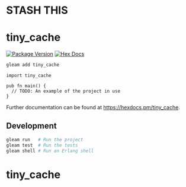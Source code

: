 # STASH THIS 
# tiny_cache

[![Package Version](https://img.shields.io/hexpm/v/tiny_cache)](https://hex.pm/packages/tiny_cache)
[![Hex Docs](https://img.shields.io/badge/hex-docs-ffaff3)](https://hexdocs.pm/tiny_cache/)

```sh
gleam add tiny_cache
```
```gleam
import tiny_cache

pub fn main() {
  // TODO: An example of the project in use
}
```

Further documentation can be found at <https://hexdocs.pm/tiny_cache>.

## Development

```sh
gleam run   # Run the project
gleam test  # Run the tests
gleam shell # Run an Erlang shell
```
# tiny_cache
